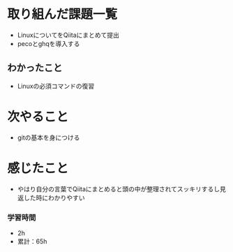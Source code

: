 # 取り組んだ課題一覧
- LinuxについてをQiitaにまとめて提出
- pecoとghqを導入する

## わかったこと
- Linuxの必須コマンドの復習

# 次やること
- gitの基本を身につける

# 感じたこと
- やはり自分の言葉でQiitaにまとめると頭の中が整理されてスッキリするし見返した時にわかりやすい

### 学習時間
- 2h
- 累計：65h
